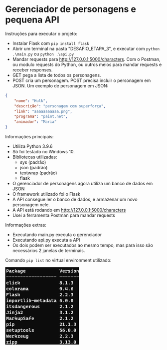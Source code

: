 # Gerenciador de personagens e pequena API

Instruções para executar o projeto:
- Instalar Flask com `pip install flask`
- Abrir um terminal na pasta "DESAFIO_ETAPA_3", e executar com `python .\main.py` ou `python .\api.py`
- Mandar requests para http://127.0.0.1:5000/characters. Com o Postman, ou modulo requests do Python, ou outros meios para mandar requests e receber responses.
- GET pega a lista de todos os personagens.
- POST cria um personagem. POST precisa incluir o personagem em JSON. Um exemplo de personagem em JSON:
```json
{
    "nome": "Hulk",
    "descrição": "personagem com superforça",
    "link": "aaaaaaaaaaa.png",
    "programa": "paint.net",
    "animador": "Maria"
}
```

<!-- Em funcionamento: -->
<!-- ![gif](assets/aaaa.gif) -->


Informações principais:
- Utiliza Python 3.9.6
- Só foi testado no Windows 10.
- Bibliotecas utilizadas:
    - sys (padrão)
    - json (padrão)
    - textwrap (padrão)
    - flask
- O gerenciador de personagens agora utiliza um banco de dados em JSON
- O framework utilizado foi o Flask
- A API consegue ler o banco de dados, e armazenar um novo personagem nele.
- A API está rodando em http://127.0.0.1:5000/characters
- Usei a ferramenta Postman para mandar requests

Informações extras:
- Executando main.py executa o gerenciador
- Executando api.py executa a API
- Os dois podem ser executados ao mesmo tempo, mas para isso são necessários 2 janelas de terminais.


Comando `pip list` no virtual environment utilizado:

![image](assets/pip_list.png)